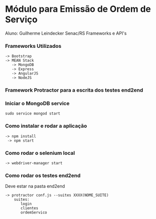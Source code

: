 # Módulo para Emissão de Ordem de Serviço
Aluno: Guilherme Leindecker
Senac/RS
Frameworks e API's

### Frameworks Utilizados
```
-> Bootstrap
-> MEAN Stack
   -> MongoDB
   -> Express
   -> AngularJS
   -> NodeJS
```
### Framework Protractor para a escrita dos testes end2end  

### Iniciar o MongoDB service
```
sudo service mongod start
```

### Como instalar e rodar a aplicação
```
-> npm install
 -> npm start
```
### Como rodar o selenium local
```
-> webdriver-manager start
```

### Como rodar os testes end2end
Deve estar na pasta end2end
```
-> protractor conf.js --suites XXXX(NOME_SUITE)
	suites:
	   login
	   clientes
	   ordemServico
```
